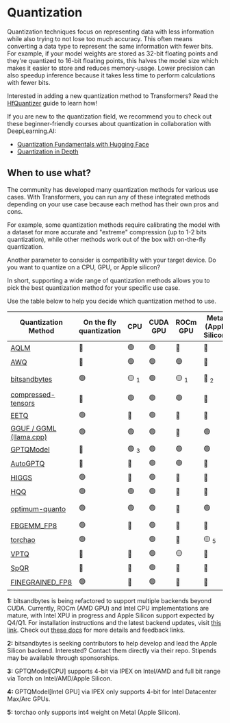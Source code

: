<!--Copyright 2023 The HuggingFace Team. All rights reserved.

Licensed under the Apache License, Version 2.0 (the "License"); you may not use this file except in compliance with
the License. You may obtain a copy of the License at

http://www.apache.org/licenses/LICENSE-2.0

Unless required by applicable law or agreed to in writing, software distributed under the License is distributed on
an "AS IS" BASIS, WITHOUT WARRANTIES OR CONDITIONS OF ANY KIND, either express or implied. See the License for the
specific language governing permissions and limitations under the License.

⚠️ Note that this file is in Markdown but contain specific syntax for our doc-builder (similar to MDX) that may not be
rendered properly in your Markdown viewer.

-->

# Quantization

Quantization techniques focus on representing data with less information while also trying to not lose too much accuracy. This often means converting a data type to represent the same information with fewer bits. For example, if your model weights are stored as 32-bit floating points and they're quantized to 16-bit floating points, this halves the model size which makes it easier to store and reduces memory-usage. Lower precision can also speedup inference because it takes less time to perform calculations with fewer bits.

<Tip>

Interested in adding a new quantization method to Transformers? Read the [HfQuantizer](./contribute) guide to learn how!

</Tip>

<Tip>

If you are new to the quantization field, we recommend you to check out these beginner-friendly courses about quantization in collaboration with DeepLearning.AI:

* [Quantization Fundamentals with Hugging Face](https://www.deeplearning.ai/short-courses/quantization-fundamentals-with-hugging-face/)
* [Quantization in Depth](https://www.deeplearning.ai/short-courses/quantization-in-depth/)

</Tip>

## When to use what?

The community has developed many quantization methods for various use cases. With Transformers, you can run any of these integrated methods depending on your use case because each method has their own pros and cons.

For example, some quantization methods require calibrating the model with a dataset for more accurate and "extreme" compression (up to 1-2 bits quantization), while other methods work out of the box with on-the-fly quantization.

Another parameter to consider is compatibility with your target device. Do you want to quantize on a CPU, GPU, or Apple silicon?

In short, supporting a wide range of quantization methods allows you to pick the best quantization method for your specific use case.

Use the table below to help you decide which quantization method to use.

| Quantization Method                           | On the fly quantization | CPU             | CUDA GPU | ROCm GPU  | Metal (Apple Silicon)              | Intel GPU       | Torch compile() | Bits          | PEFT Fine Tuning | Serializable with 🤗Transformers | 🤗Transformers Support  | Link to library                             |
|-----------------------------------------------|----------------------|-----------------|----------|-----------|------------------------------------|-----------------|-----------------|---------------|------------------|-----------------------------|-------------------------|---------------------------------------------|
| [AQLM](./aqlm.md)                             | 🔴                   | 🟢              |     🟢     | 🔴        | 🔴                                 | 🔴              | 🟢              | 1/2         | 🟢               | 🟢                          | 🟢                      | https://github.com/Vahe1994/AQLM            |
| [AWQ](./awq.md)                               | 🔴                   | 🟢              | 🟢        | 🟢        | 🔴                                 | 🟢              | ?               | 4             | 🟢               | 🟢                          | 🟢                      | https://github.com/casper-hansen/AutoAWQ    |
| [bitsandbytes](./bitsandbytes.md)             | 🟢                   | 🟡 <sub>1</sub> |     🟢     | 🟡 <sub>1</sub> | 🔴 <sub>2</sub>                    | 🟡 <sub>1</sub> | 🔴 <sub>1</sub> | 4/8         | 🟢               | 🟢                          | 🟢                      | https://github.com/bitsandbytes-foundation/bitsandbytes |
| [compressed-tensors](./compressed_tensors.md) | 🔴                   | 🟢              |     🟢     | 🟢        | 🔴                                 | 🔴              | 🔴              | 1/8         | 🟢               | 🟢                          | 🟢                      | https://github.com/neuralmagic/compressed-tensors |
| [EETQ](./eetq.md)                             | 🟢                   | 🔴              | 🟢        | 🔴        | 🔴                                 | 🔴              | ?               | 8             | 🟢               | 🟢                          | 🟢                      | https://github.com/NetEase-FuXi/EETQ        |
| [GGUF / GGML (llama.cpp)](../gguf.md)         | 🟢                   | 🟢              | 🟢        | 🔴        | 🟢                                 | 🔴              | 🔴              | 1/8         | 🔴               | [See Notes](../gguf.md)     | [See Notes](../gguf.md) | https://github.com/ggerganov/llama.cpp      |
| [GPTQModel](./gptq.md)                        | 🔴                   | 🟢 <sub>3</sub> | 🟢        | 🟢        | 🟢                                 | 🟢 <sub>4</sub> | 🔴              | 2/3/4/8 | 🟢               | 🟢                          | 🟢                      | https://github.com/ModelCloud/GPTQModel        |
| [AutoGPTQ](./gptq.md)                         | 🔴                   | 🔴              | 🟢        | 🟢        | 🔴                                 | 🔴              | 🔴              | 2/3/4/8 | 🟢               | 🟢                          | 🟢                      | https://github.com/AutoGPTQ/AutoGPTQ        |
| [HIGGS](./higgs.md)                           | 🟢                   | 🔴              | 🟢        | 🔴        | 🔴                                 | 🔴              | 🟢              | 2/4         | 🔴               | 🟢                          | 🟢                      | https://github.com/HanGuo97/flute           |       
| [HQQ](./hqq.md)                               | 🟢                   | 🟢              | 🟢        | 🔴        | 🔴                                 | 🔴              | 🟢              | 1/8         | 🟢               | 🔴                          | 🟢                      | https://github.com/mobiusml/hqq/            |
| [optimum-quanto](./quanto.md)                 | 🟢                   | 🟢              | 🟢        | 🔴        | 🟢                                 | 🔴              | 🟢              | 2/4/8     | 🔴               | 🔴                          | 🟢                      | https://github.com/huggingface/optimum-quanto       |
| [FBGEMM_FP8](./fbgemm_fp8.md)                 | 🟢                   | 🔴              | 🟢        | 🔴        | 🔴                                 | 🔴              | 🔴              | 8             | 🔴               | 🟢                          | 🟢                      | https://github.com/pytorch/FBGEMM       |
| [torchao](./torchao.md)                       | 🟢                   |                 | 🟢        | 🔴        | 🟡 <sub>5</sub> | 🔴              |                 | 4/8         |                  | 🟢🔴                        | 🟢                      | https://github.com/pytorch/ao       |
| [VPTQ](./vptq.md)                             | 🔴                   | 🔴              |     🟢     | 🟡        | 🔴                                 | 🔴              | 🟢              | 1/8         | 🔴               | 🟢                          | 🟢                      | https://github.com/microsoft/VPTQ            |
| [SpQR](./spqr.md)                          | 🔴                       |  🔴   | 🟢        | 🔴              |    🔴    | 🔴         |         🟢              | 3              |              🔴                     | 🟢           | 🟢                      | https://github.com/Vahe1994/SpQR/       |
| [FINEGRAINED_FP8](./finegrained_fp8.md)                 | 🟢                   | 🔴              | 🟢        | 🔴        | 🔴                                 | 🔴              | 🔴              | 8             | 🔴               | 🟢                          | 🟢                      |        |
<Tip>
  
**1:** bitsandbytes is being refactored to support multiple backends beyond CUDA. Currently, ROCm (AMD GPU) and Intel CPU implementations are mature, with Intel XPU in progress and Apple Silicon support expected by Q4/Q1. For installation instructions and the latest backend updates, visit [this link](https://huggingface.co/docs/bitsandbytes/main/en/installation#multi-backend). Check out [these docs](https://huggingface.co/docs/bitsandbytes/main/en/non_cuda_backends) for more details and feedback links.

</Tip>

<Tip>

**2:** bitsandbytes is seeking contributors to help develop and lead the Apple Silicon backend. Interested? Contact them directly via their repo. Stipends may be available through sponsorships.

</Tip>

<Tip>

**3:** GPTQModel[CPU] supports 4-bit via IPEX on Intel/AMD and full bit range via Torch on Intel/AMD/Apple Silicon.

</Tip>

<Tip>

**4:** GPTQModel[Intel GPU] via IPEX only supports 4-bit for Intel Datacenter Max/Arc GPUs.

</Tip>

<Tip>

**5:** torchao only supports int4 weight on Metal (Apple Silicon).

</Tip>

